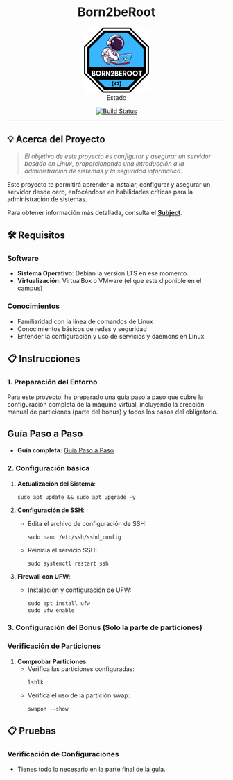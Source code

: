 <div align="center">
    <h1>Born2beRoot</h1>
    <img src="https://raw.githubusercontent.com/gusgonza42/my-utils-gusgonza/main/ft_badges_42/badge_01_born2beroot_500px.png" style="width: 150px; height: 150px;">
<div>Estado</div>

[![Build Status](https://img.shields.io/static/v1?label=Build%20Status&message=110%20success&color=success)](https://github.com/yowcloud/Born2beRoot)
</div>

- - -

## 💡 Acerca del Proyecto

> _El objetivo de este proyecto es configurar y asegurar un servidor basado en Linux, proporcionando una introducción a la administración de sistemas y la seguridad informática._

Este proyecto te permitirá aprender a instalar, configurar y asegurar un servidor desde cero, enfocándose en habilidades críticas para la administración de sistemas.

Para obtener información más detallada, consulta el [**Subject**](https://github.com/gusgonza42/Born2beRoot/blob/main/born2beroot_es.subject.pdf).

## 🛠️ Requisitos

### Software

- **Sistema Operativo**: Debian la version  LTS en ese momento.
- **Virtualización**: VirtualBox o VMware (el que este diponible en el campus)

### Conocimientos

- Familiaridad con la línea de comandos de Linux
- Conocimientos básicos de redes y seguridad
- Entender la configuración y uso de servicios y daemons en Linux

## 📋 Instrucciones

### 1. Preparación del Entorno

Para este proyecto, he preparado una guía paso a paso que cubre la configuración completa de la máquina virtual, incluyendo la creación manual de particiones (parte del bonus) y todos los pasos del obligatorio.

## Guía Paso a Paso

- **Guía completa:** [Guía Paso a Paso](https://github.com/gusgonza42/Born2beRoot/blob/main/born2beroot-guide/README.md)



### 2. Configuración básica

1. **Actualización del Sistema**:
   ```shell
   sudo apt update && sudo apt upgrade -y
   ```

2. **Configuración de SSH**:
   - Edita el archivo de configuración de SSH:
     ```shell
     sudo nano /etc/ssh/sshd_config
     ```
   - Reinicia el servicio SSH:
     ```shell
     sudo systemctl restart ssh
     ```

3. **Firewall con UFW**:
   - Instalación y configuración de UFW:
     ```shell
     sudo apt install ufw
     sudo ufw enable
     ```


### 3. Configuración del Bonus (Solo la parte de particiones)

### Verificación de Particiones

1. **Comprobar Particiones**:
   - Verifica las particiones configuradas:
     ```shell
     lsblk
     ```
   - Verifica el uso de la partición swap:
     ```shell
     swapon --show
     ```


## 📋 Pruebas

### Verificación de Configuraciones

- Tienes todo lo necesario en la  parte final de la guía.
